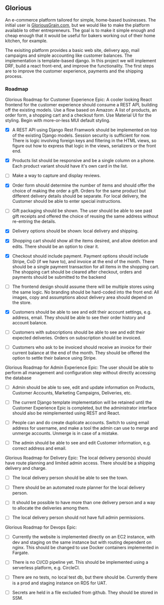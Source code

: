 ## Glorious ##


An e-commerce platform tailored for simple, home-based businesses. The initial user is [GloriousGrain.com](https://GloriousGrain.com), 
but we would like to make the platform available to other entrepreneurs. The goal is to make it simple enough and cheap enough that it would be useful for bakers working out of their home kitchen, for example.


The exisiting platform provides a basic web site, delivery app, mail campaigns and simple accounting like customer balances.
The implementation is template-based django. In this project we will implement DRF, build a react front-end, and improve the
functionality. The first steps are to improve the customer experience, payments and the shipping process.

### Roadmap ###

Glorious Roadmap for Customer Experience Epic: A cooler looking React frontend for the customer experience should consume a REST API, building off the existing models. Use a flow based on Amazon: A list of products, an order form, a shopping cart and a checkout form. Use Material UI for the styling. Begin with more-or-less MUI default styling.

- [x] A REST API using Django Rest Framwork should be implemented on top of the existing Django models. Session security is sufficient for now. There is logic involving foreign keys and filtering in the HTML views, so figure out how to express that logic in the views, serializers or the front end.


- [x] Products list should be responsive and be a single column on a phone. Each product variant should have it's own card in the list.

- [ ] Make a way to capture and display reviews. 

- [x] Order form should determine the number of items and should offer the choice of making the order a gift. Orders for the same product but different delivery details should be separate. For local delivery, the Customer should be able to enter special instructions.

- [ ] Gift packaging should be shown. The user should be able to see past gift receipts and offered the choice of reusing the same address without re-entring the details. 
  
- [x] Delivery options should be shown: local delivery and shipping.

- [x] Shopping cart should show all the items desired, and allow deletion and edits. There should be an option to clear it.

- [x] Checkout should include payment. Payment options should include Stripe, CoD (if we have to), and invoice at the end of the month. There should be a single payment transaction for all items in the shopping cart. The shopping cart should be cleared after checkout, orders and payments should be submitted to the backend 

- [ ] The frontend design should assume there will be multiple stores using the same logic. No branding should be hard-coded into the front end: All images, copy and assumptions about delivery area should depend on the store.

- [x] Customers should be able to see and edit their account settings, e.g. address, email. They should be able to see their order history and account balance.

- [ ] Customers with subscriptions should be able to see and edit their expected deliveries. Orders on subscription should be invoiced.

- [ ] Customers who ask to be invoiced should receive an invoice for their current balance at the end of the month. They should be offered the option to settle their balance using Stripe.

Glorious Roadmap for Admin Experience Epic: The user should be able to perform all management and configuration step without directly accessing the database

- [ ] Admin should be able to see, edit and update information on Products, Customer Accounts, Marketing Campaigns, Deliveries, etc.

- [ ] The current Django template implementation will be retained until the Customer Experience Epic is completed, but the administrator interface should also be reimplemented using REST and React.

- [ ] People can and do create duplicate accounts. Switch to using email address for username, and make a tool the admin can use to merge and unmerge accounts. Unmerge is in case of a mistake.

- [ ] The admin should be able to see and edit Customer information, e.g. correct address and email.

Glorious Roadmap for Delivery Epic: The local delivery person(s) should have route planning and limited admin access. There should be a shipping delivery and charge.

- [ ] The local delivery person should be able to see the town.

- [ ] There should be an automated route planner for the local delivery person.

- [ ] It should be possible to have more than one delivery person and a way to allocate the deliveries among them.

- [ ] The local delivery person should not have full admin permissions.

Glorious Roadmap for Devops Epic:

- [ ] Currently the website is implemented directly on an EC2 instance, with dev and staging on the same instance but with routing dependent on nginx. This should be changed to use Docker containers implemented in Fargate.

- [ ] There is no CI/CD pipeline yet. This should be implemented using a serverless platform, e.g. CircleCI.

- [ ] There are no tests, no local test db, but there should be. Currently there is a prod and staging instance on RDS for UAT.

- [ ] Secrets are held in a file excluded from github. They should be stored in SSM.
